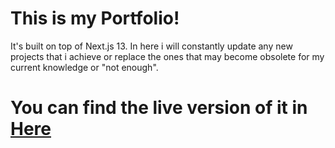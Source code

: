 # This is my Portfolio!
It's built on top of Next.js 13. In here i will constantly update any new projects that i achieve or replace the ones that may become obsolete for my current knowledge or "not enough".
# You can find the live version of it in [Here](https://yahirmb.vercel.app/)
